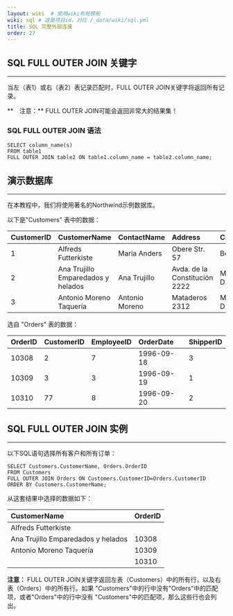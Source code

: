 ```yaml
---
layout: wiki  # 使用wiki布局模板
wiki: sql # 这是项目id，对应 /_data/wiki/sql.yml
title: SQL 完整外部连接
order: 27
---
```


## SQL FULL OUTER JOIN 关键字

------

当左（表1）或右（表2）表记录匹配时，FULL OUTER JOIN关键字将返回所有记录。

**　注意：** FULL OUTER JOIN可能会返回非常大的结果集！

### SQL FULL OUTER JOIN 语法

```
SELECT column_name(s)
FROM table1
FULL OUTER JOIN table2 ON table1.column_name = table2.column_name;
```

## 演示数据库

------

在本教程中，我们将使用著名的Northwind示例数据库。

以下是"Customers" 表中的数据：

| CustomerID | CustomerName                       | ContactName    | Address                       | City        | PostalCode | Country |
| :--------- | :--------------------------------- | :------------- | :---------------------------- | :---------- | :--------- | :------ |
| 1          | Alfreds Futterkiste                | Maria Anders   | Obere Str. 57                 | Berlin      | 12209      | Germany |
| 2          | Ana Trujillo Emparedados y helados | Ana Trujillo   | Avda. de la Constitución 2222 | México D.F. | 05021      | Mexico  |
| 3          | Antonio Moreno Taquería            | Antonio Moreno | Mataderos 2312                | México D.F. | 05023      | Mexico  |

选自 "Orders" 表的数据：

| OrderID | CustomerID | EmployeeID | OrderDate  | ShipperID |
| :------ | :--------- | :--------- | :--------- | :-------- |
| 10308   | 2          | 7          | 1996-09-18 | 3         |
| 10309   | 3          | 3          | 1996-09-19 | 1         |
| 10310   | 77         | 8          | 1996-09-20 | 2         |

## SQL FULL OUTER JOIN 实例

------

以下SQL语句选择所有客户和所有订单：

```
SELECT Customers.CustomerName, Orders.OrderID
FROM Customers
FULL OUTER JOIN Orders ON Customers.CustomerID=Orders.CustomerID
ORDER BY Customers.CustomerName;
```

从这套结果中选择的数据如下：

| CustomerName                       | OrderID |
| :--------------------------------- | :------ |
| Alfreds Futterkiste                |         |
| Ana Trujillo Emparedados y helados | 10308   |
| Antonio Moreno Taquería            | 10309   |
|                                    | 10310   |

**注意：** FULL OUTER JOIN关键字返回左表（Customers）中的所有行，以及右表（Orders）中的所有行。如果 "Customers"中的行中没有"Orders"中的匹配项，或者"Orders"中的行中没有 "Customers"中的匹配项，那么这些行也会列出。
